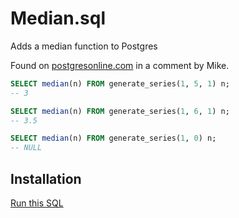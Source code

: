 # Median.sql

Adds a median function to Postgres

Found on [postgresonline.com](http://www.postgresonline.com/journal/archives/67-Build-Median-Aggregate-Function-in-SQL.html) in a comment by Mike.

```sql
SELECT median(n) FROM generate_series(1, 5, 1) n;
-- 3

SELECT median(n) FROM generate_series(1, 6, 1) n;
-- 3.5

SELECT median(n) FROM generate_series(1, 0) n;
-- NULL
```

## Installation

[Run this SQL](https://raw.github.com/ankane/median.sql/master/postgresql.sql)
